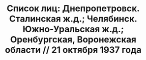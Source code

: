 ---
title: 'Список лиц: Днепропетровск. Сталинская ж.д.; Челябинск. Южно-Уральская ж.д.;
  Оренбургская, Воронежская области // 21 октября 1937 года'
description: РГАСПИ, ф.17, т.3, оп.171, дело 411, лист 221
images:
- /disk/pictures/v03/17-171-411-221.jpg
- /disk/pictures/v03/17-171-411-222.jpg
- /disk/pictures/v03/17-171-411-223.jpg
- /disk/pictures/v03/17-171-411-224.jpg
- /disk/pictures/v03/17-171-411-225.jpg
- /disk/pictures/v03/17-171-411-226.jpg
---